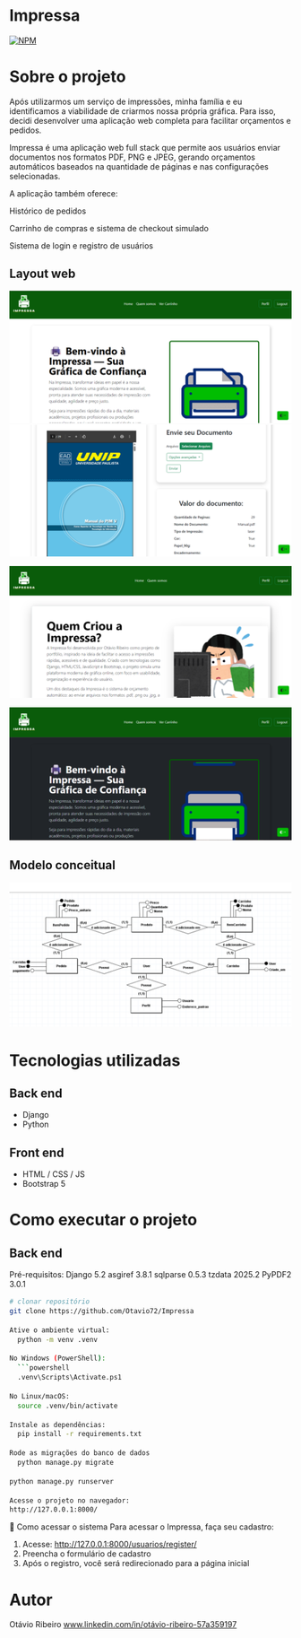 # Impressa 
[![NPM](https://img.shields.io/badge/License-MIT-green.svg)](https://github.com/Otavio72/Impressa/blob/main/LICENSE) 


# Sobre o projeto
Após utilizarmos um serviço de impressões, minha família e eu identificamos a viabilidade de criarmos nossa própria gráfica. Para isso, decidi desenvolver uma aplicação web completa para facilitar orçamentos e pedidos.

Impressa é uma aplicação web full stack que permite aos usuários enviar documentos nos formatos PDF, PNG e JPEG, gerando orçamentos automáticos baseados na quantidade de páginas e nas configurações selecionadas.

A aplicação também oferece:

Histórico de pedidos

Carrinho de compras e sistema de checkout simulado

Sistema de login e registro de usuários

## Layout web
![Pagina Inicial](https://github.com/Otavio72/assets/blob/main/impressa1.png) ![Orçamento](https://github.com/Otavio72/assets/blob/main/impressa4.png)

![Sobre o projeto](https://github.com/Otavio72/assets/blob/main/impressa5.png)

![Modo escuro](https://github.com/Otavio72/assets/blob/main/impressaescuro.png)

## Modelo conceitual
![Modelo Conceitual](https://github.com/Otavio72/assets/blob/main/modelo_impressa.png)

# Tecnologias utilizadas

## Back end
- Django
- Python

## Front end
- HTML / CSS / JS 
- Bootstrap 5
  
# Como executar o projeto

## Back end
Pré-requisitos: 
Django 5.2
asgiref 3.8.1
sqlparse 0.5.3
tzdata 2025.2
PyPDF2 3.0.1

```bash
# clonar repositório
git clone https://github.com/Otavio72/Impressa

Ative o ambiente virtual:
  python -m venv .venv

No Windows (PowerShell):
  ```powershell
  .venv\Scripts\Activate.ps1

No Linux/macOS:
  source .venv/bin/activate

Instale as dependências:
  pip install -r requirements.txt

Rode as migrações do banco de dados
  python manage.py migrate

python manage.py runserver

Acesse o projeto no navegador:
http://127.0.0.1:8000/
```

👤 Como acessar o sistema
Para acessar o Impressa, faça seu cadastro:
1. Acesse: http://127.0.0.1:8000/usuarios/register/
2. Preencha o formulário de cadastro
3. Após o registro, você será redirecionado para a página inicial

# Autor
Otávio Ribeiro
www.linkedin.com/in/otávio-ribeiro-57a359197

